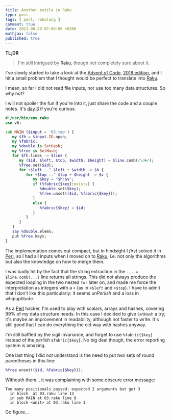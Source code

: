 ```yaml
---
title: Another puzzle in Raku
type: post
tags: [ perl, rakulang ]
comment: true
date: 2021-06-29 07:00:00 +0200
mathjax: false
published: true
---
```


**TL;DR**

> I'm still intrigued by [Raku][], though not completely sure about it.

I've slowly started to take a look at the [Advent of Code][], [2018
edition][aoc2018], and I hit a small problem that I thought would be
perfect to translate into [Raku][].

I mean, so far I did not read file inputs, nor use too many data
structures. So why not?

I will not spoiler the fun if you're into it, just share the code and a
couple notes. It's [day 3][] if you're curious.

```raku
#!/usr/bin/env raku
use v6;

sub MAIN ($input = '03.tmp') {
   my $fh = $input.IO.open;
   my %fabric;
   my %double is SetHash;
   my %free is SetHash;
   for $fh.lines -> $line {
      my ($id, $left, $top, $width, $height) = $line.comb(/\d+/);
      %free.set($id);
      for +$left ..^ $left + $width -> $h {
         for +$top ..^ $top + $height -> $v {
            my $key = "$h:$v";
            if (%fabric{$key}:exists) {
               %double.set($key);
               %free.unset(($id, %fabric{$key}));
            }
            else {
               %fabric{$key} = $id;
            }
         }
      }
   }
   say %double.elems;
   put %free.keys;
}
```

The implementation comes out compact, but in hindsight I *first* solved
it in [Perl][], so I had all inputs when I moved on to [Raku][], i.e.
not only the algorithms but also the knowledge on how to merge them.

I was badly hit by the fact that the string extraction in the `... =
$line.comb(...)` line returns all strings. This did not always produce
the expected looping in the two nested `for` later on, and made me force
the interpretation as integers with a `+` (as in `+$left` and `+$top`).
I have to admit that I don't like this particularly: it seems
*unPerlish* and a loss in whipuptitude.

As a [Perl][] hacker, I'm used to play with scalars, arrays and hashes,
covering 99% of my data structure needs. In this case I decided to give
`SetHash` a try; it's maybe an improvement in readability, although not
faster to write. It's still good that I can do everything the old way
with hashes anyway.

I'm still baffled by the sigil invariance, and forget to use
`%fabric{$key}` instead of the *perlish* `$fabric{$key}`. No big deal
though, the error reporting system is amazing.

One last thing I did *not* understand is the need to put *two* sets of
round parentheses in this line:

```raku
%free.unset(($id, %fabric{$key}));
```

Withouth them... it was complaining with some obscure error message:

```
Too many positionals passed; expected 2 arguments but got 3
  in block  at 03.raku line 13
  in sub MAIN at 03.raku line 9
  in block <unit> at 03.raku line 1
```

Go figure...

[Perl]: https://www.perl.org/
[Raku]: https://raku.org/
[Advent of Code]: https://adventofcode.com/
[aoc2018]: https://adventofcode.com/2018/
[day 3]: https://adventofcode.com/2018/day/3
